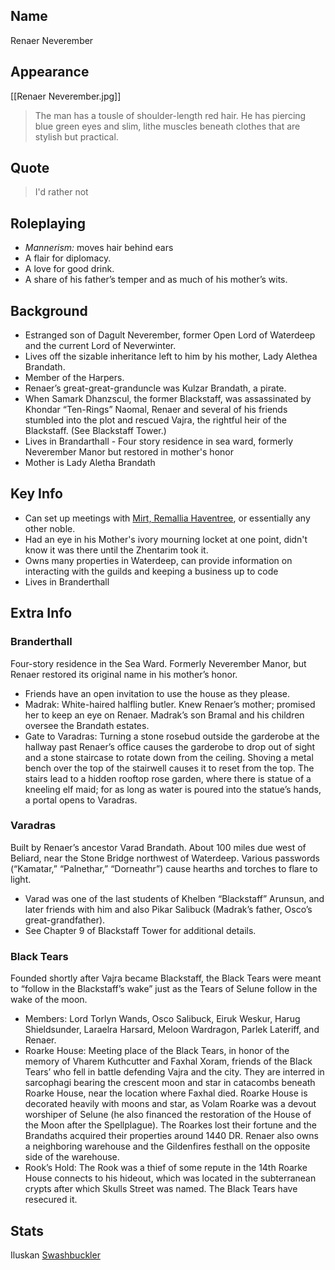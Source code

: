 ## Name

Renaer Neverember

## Appearance

[[Renaer Neverember.jpg]]

> The man has a tousle of shoulder-length red hair. He has piercing blue green eyes and slim, lithe muscles beneath clothes that are stylish but practical.

## Quote

> I'd rather not

## Roleplaying

- *Mannerism:* moves hair behind ears
- A flair for diplomacy.
- A love for good drink.
- A share of his father’s temper and as much of his mother’s wits.


## Background
- Estranged son of Dagult Neverember, former Open Lord of Waterdeep and the current Lord of Neverwinter.
- Lives off the sizable inheritance left to him by his mother, Lady Alethea Brandath.
- Member of the Harpers.
- Renaer’s great-great-granduncle was Kulzar Brandath, a pirate.
- When Samark Dhanzscul, the former Blackstaff, was assassinated by Khondar “Ten-Rings” Naomal, Renaer and several of his friends stumbled into the plot and rescued Vajra, the rightful heir of the Blackstaff. (See Blackstaff Tower.)
- Lives in Brandarthall - Four story residence in sea ward, formerly Neverember Manor but restored in mother's honor
- Mother is Lady Aletha Brandath


## Key Info

- Can set up meetings with [Mirt, Remallia Haventree](https://www.dndbeyond.com/compendium/adventures/wdh/monsters-and-npcs), or essentially any other noble.
- Had an eye in his Mother's ivory mourning locket at one point, didn't know it was there until the Zhentarim took it.
- Owns many properties in Waterdeep, can provide information on interacting with the guilds and keeping a business up to code
- Lives in Branderthall

## Extra Info

### Branderthall

Four-story residence in the Sea Ward. Formerly Neverember Manor, but Renaer restored its original name in his mother’s honor.

- Friends have an open invitation to use the house as they please.
- Madrak: White-haired halfling butler. Knew Renaer’s mother; promised her to keep an eye on Renaer. Madrak’s son Bramal and his children oversee the Brandath estates.
- Gate to Varadras: Turning a stone rosebud outside the garderobe at the hallway past Renaer’s office causes the garderobe to drop out of sight and a stone staircase to rotate down from the ceiling. Shoving a metal bench over the top of the stairwell causes it to reset from the top. The stairs lead to a hidden rooftop rose garden, where there is statue of a kneeling elf maid; for as long as water is poured into the statue’s hands, a portal opens to Varadras.

### Varadras

Built by Renaer’s ancestor Varad Brandath. About 100 miles due west of Beliard, near the Stone Bridge northwest of Waterdeep. Various passwords (“Kamatar,” “Palnethar,” “Dorneathr”) cause hearths and torches to flare to light.

- Varad was one of the last students of Khelben “Blackstaff” Arunsun, and later friends with him and also Pikar Salibuck (Madrak’s father, Osco’s great-grandfather).
- See Chapter 9 of Blackstaff Tower for additional details.

### Black Tears

Founded shortly after Vajra became Blackstaff, the Black Tears were meant to “follow in the Blackstaff’s wake” just as the Tears of Selune follow in the wake of the moon.

- Members: Lord Torlyn Wands, Osco Salibuck, Eiruk Weskur, Harug Shieldsunder, Laraelra Harsard, Meloon Wardragon, Parlek Lateriff, and Renaer.
- Roarke House: Meeting place of the Black Tears, in honor of the memory of Vharem Kuthcutter and Faxhal Xoram, friends of the Black Tears’ who fell in battle defending Vajra and the city. They are interred in sarcophagi bearing the crescent moon and star in catacombs beneath Roarke House, near the location where Faxhal died. Roarke House is decorated heavily with moons and star, as Volam Roarke was a devout worshiper of Selune (he also financed the restoration of the House of the Moon after the Spellplague). The Roarkes lost their fortune and the Brandaths acquired their properties around 1440 DR. Renaer also owns a neighboring warehouse and the Gildenfires festhall on the opposite side of the warehouse.
- Rook’s Hold: The Rook was a thief of some repute in the 14th Roarke House connects to his hideout, which was located in the subterranean crypts after which Skulls Street was named. The Black Tears have resecured it.

## Stats

Iluskan [Swashbuckler](https://www.dndbeyond.com/monsters/Swashbuckler)
